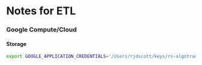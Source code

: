 # Notes for ETL

### Google Compute/Cloud

####  Storage
```bash
export GOOGLE_APPLICATION_CREDENTIALS='/Users/rjdscott/keys/rs-algotrader-4d17e78e097c.json'
```